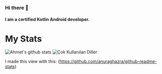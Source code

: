 ### Hi there 👋

#### I am a certified Kotlin Android developer.

# My Stats
![Ahmet's github stats](https://github-readme-stats.vercel.app/api?username=ahmetunsal&show_icons=true&hide_title=true&theme=tokyonight)
![Çok Kullanılan Diller](https://github-readme-stats.vercel.app/api/top-langs/?username=ahmetunsal&layout=compact&theme=tokyonight)

I made this view with this:
(https://github.com/anuraghazra/github-readme-stats)


